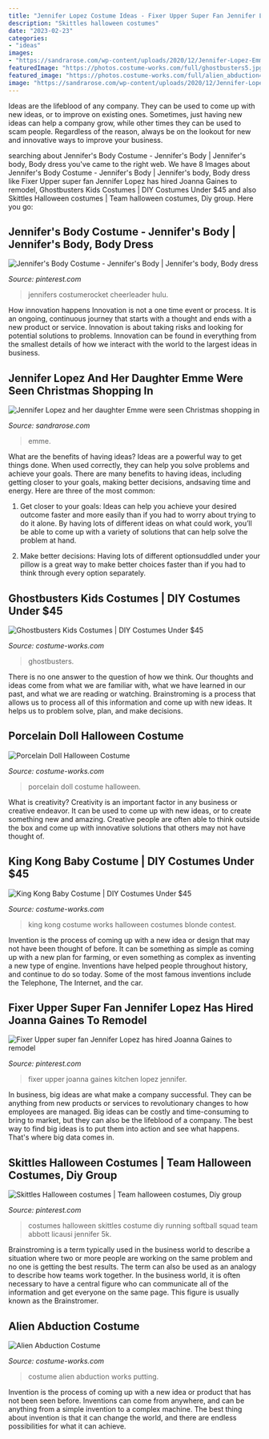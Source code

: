 ```yaml
---
title: "Jennifer Lopez Costume Ideas - Fixer Upper Super Fan Jennifer Lopez Has Hired Joanna Gaines To Remodel"
description: "Skittles halloween costumes"
date: "2023-02-23"
categories:
- "ideas"
images:
- "https://sandrarose.com/wp-content/uploads/2020/12/Jennifer-Lopez-Emme-BGUS_2049765_038.jpg"
featuredImage: "https://photos.costume-works.com/full/ghostbusters5.jpg"
featured_image: "https://photos.costume-works.com/full/alien_abduction4.jpg"
image: "https://sandrarose.com/wp-content/uploads/2020/12/Jennifer-Lopez-Emme-BGUS_2049765_038.jpg"
---
```



Ideas are the lifeblood of any company. They can be used to come up with new ideas, or to improve on existing ones. Sometimes, just having new ideas can help a company grow, while other times they can be used to scam people. Regardless of the reason, always be on the lookout for new and innovative ways to improve your business.

	

		
searching about Jennifer&#039;s Body Costume - Jennifer&#039;s Body | Jennifer&#039;s body, Body dress you've came to the right web. We have 8 Images about Jennifer&#039;s Body Costume - Jennifer&#039;s Body | Jennifer&#039;s body, Body dress like Fixer Upper super fan Jennifer Lopez has hired Joanna Gaines to remodel, Ghostbusters Kids Costumes | DIY Costumes Under $45 and also Skittles Halloween costumes | Team halloween costumes, Diy group. Here you go:
		
    
## Jennifer&#039;s Body Costume - Jennifer&#039;s Body | Jennifer&#039;s Body, Body Dress

<img loading=lazy src="https://i.pinimg.com/736x/3c/57/b1/3c57b164ce0ec4b1571ba981903cae93.jpg" onerror="this.onerror=null;this.src='https://tse4.mm.bing.net/th?id=OIP._NmoRcFQPy-NNhSj6pkaxQHaHa&amp;pid=15.1';" alt="Jennifer&#039;s Body Costume - Jennifer&#039;s Body | Jennifer&#039;s body, Body dress">

_Source: pinterest.com_

>jennifers costumerocket cheerleader hulu. 

	

How innovation happens
Innovation is not a one time event or process. It is an ongoing, continuous journey that starts with a thought and ends with a new product or service. Innovation is about taking risks and looking for potential solutions to problems. Innovation can be found in everything from the smallest details of how we interact with the world to the largest ideas in business.

    
## Jennifer Lopez And Her Daughter Emme Were Seen Christmas Shopping In

<img loading=lazy src="https://sandrarose.com/wp-content/uploads/2020/12/Jennifer-Lopez-Emme-BGUS_2049765_038.jpg" onerror="this.onerror=null;this.src='https://tse2.mm.bing.net/th?id=OIP.O_4_C9Tgtglr6k-4eJnPOwHaLH&amp;pid=15.1';" alt="Jennifer Lopez and her daughter Emme were seen Christmas shopping in">

_Source: sandrarose.com_

>emme. 

	

What are the benefits of having ideas?
Ideas are a powerful way to get things done. When used correctly, they can help you solve problems and achieve your goals. There are many benefits to having ideas, including getting closer to your goals, making better decisions, andsaving time and energy. Here are three of the most common: 
1. Get closer to your goals: Ideas can help you achieve your desired outcome faster and more easily than if you had to worry about trying to do it alone. By having lots of different ideas on what could work, you’ll be able to come up with a variety of solutions that can help solve the problem at hand.

2. Make better decisions: Having lots of different optionsuddled under your pillow is a great way to make better choices faster than if you had to think through every option separately.

    
## Ghostbusters Kids Costumes | DIY Costumes Under $45

<img loading=lazy src="https://photos.costume-works.com/full/ghostbusters5.jpg" onerror="this.onerror=null;this.src='https://tse4.mm.bing.net/th?id=OIP.T9AkiiTr47QsB7f-HtWMQAHaJ4&amp;pid=15.1';" alt="Ghostbusters Kids Costumes | DIY Costumes Under $45">

_Source: costume-works.com_

>ghostbusters. 

	

There is no one answer to the question of how we think. Our thoughts and ideas come from what we are familiar with, what we have learned in our past, and what we are reading or watching. Brainstroming is a process that allows us to process all of this information and come up with new ideas. It helps us to problem solve, plan, and make decisions.

    
## Porcelain Doll Halloween Costume

<img loading=lazy src="https://photos.costume-works.com/full/porcelain_doll.jpg" onerror="this.onerror=null;this.src='https://tse2.mm.bing.net/th?id=OIP.1dXrMcy47ask0upFxBrr0QChEs&amp;pid=15.1';" alt="Porcelain Doll Halloween Costume">

_Source: costume-works.com_

>porcelain doll costume halloween. 

	

What is creativity?
Creativity is an important factor in any business or creative endeavor. It can be used to come up with new ideas, or to create something new and amazing. Creative people are often able to think outside the box and come up with innovative solutions that others may not have thought of.

    
## King Kong Baby Costume | DIY Costumes Under $45

<img loading=lazy src="https://photos.costume-works.com/full/king_kong_baby.jpg" onerror="this.onerror=null;this.src='https://tse1.mm.bing.net/th?id=OIP.csexCrWgZJ6aWstl4naIQgHaKM&amp;pid=15.1';" alt="King Kong Baby Costume | DIY Costumes Under $45">

_Source: costume-works.com_

>king kong costume works halloween costumes blonde contest. 

	

Invention is the process of coming up with a new idea or design that may not have been thought of before. It can be something as simple as coming up with a new plan for farming, or even something as complex as inventing a new type of engine. Inventions have helped people throughout history, and continue to do so today. Some of the most famous inventions include the Telephone, The Internet, and the car.

    
## Fixer Upper Super Fan Jennifer Lopez Has Hired Joanna Gaines To Remodel

<img loading=lazy src="https://i.pinimg.com/736x/55/c4/1d/55c41d3bb109d7012813fcb7eaa8a892.jpg" onerror="this.onerror=null;this.src='https://tse2.mm.bing.net/th?id=OIP.tozhMrevZYqNxV8shgWETgHaJ4&amp;pid=15.1';" alt="Fixer Upper super fan Jennifer Lopez has hired Joanna Gaines to remodel">

_Source: pinterest.com_

>fixer upper joanna gaines kitchen lopez jennifer. 

	

In business, big ideas are what make a company successful. They can be anything from new products or services to revolutionary changes to how employees are managed. Big ideas can be costly and time-consuming to bring to market, but they can also be the lifeblood of a company. The best way to find big ideas is to put them into action and see what happens. That's where big data comes in.

    
## Skittles Halloween Costumes | Team Halloween Costumes, Diy Group

<img loading=lazy src="https://i.pinimg.com/736x/6f/dd/50/6fdd50a14b24da1cebd50487355246de--team-costumes-running-costumes.jpg" onerror="this.onerror=null;this.src='https://tse1.mm.bing.net/th?id=OIP.S--gP-dFh1Cjqa8S1ll5ZAHaJ4&amp;pid=15.1';" alt="Skittles Halloween costumes | Team halloween costumes, Diy group">

_Source: pinterest.com_

>costumes halloween skittles costume diy running softball squad team abbott licausi jennifer 5k. 

	

Brainstroming is a term typically used in the business world to describe a situation where two or more people are working on the same problem and no one is getting the best results. The term can also be used as an analogy to describe how teams work together. In the business world, it is often necessary to have a central figure who can communicate all of the information and get everyone on the same page. This figure is usually known as the Brainstromer.

    
## Alien Abduction Costume

<img loading=lazy src="https://photos.costume-works.com/full/alien_abduction4.jpg" onerror="this.onerror=null;this.src='https://tse4.mm.bing.net/th?id=OIP.LSKbCoNV6HDqjNm4jAXKeQHaKf&amp;pid=15.1';" alt="Alien Abduction Costume">

_Source: costume-works.com_

>costume alien abduction works putting. 

	

Invention is the process of coming up with a new idea or product that has not been seen before. Inventions can come from anywhere, and can be anything from a simple invention to a complex machine. The best thing about invention is that it can change the world, and there are endless possibilities for what it can achieve.

